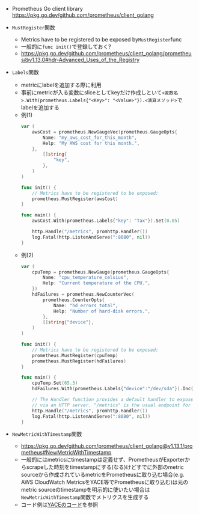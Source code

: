 - Prometheus Go client library
https://pkg.go.dev/github.com/prometheus/client_golang

- `MustRegister`関数
  - Metrics have to be registered to be exposed by`MustRegister`func
  - 一般的に`func init()`で登録しておく? 
  - https://pkg.go.dev/github.com/prometheus/client_golang/prometheus@v1.13.0#hdr-Advanced_Uses_of_the_Registry

- `Labels`関数
  - metricにlabelを追加する際に利用
  - 事前にmetricが入る変数にsliceとしてkeyだけ作成しといて`<変数名>.With(prometheus.Labels{"<Key>": "<Value>"}).<演算メソッド>`でlabelを追加する
  - 例(1)
    ~~~go
    var (
        awsCost = prometheus.NewGaugeVec(prometheus.GaugeOpts{
            Name: "my_aws_cost_for_this_month",
            Help: "My AWS cost for this month.",
        },
            []string{
                "key",
            },
        )
    )

    func init() {
        // Metrics have to be registered to be exposed:
        prometheus.MustRegister(awsCost)
    }

    func main() {
        awsCost.With(prometheus.Labels{"key": "Tax"}).Set(0.05)

        http.Handle("/metrics", promhttp.Handler())
        log.Fatal(http.ListenAndServe(":8080", nil))
    }
    ~~~
  - 例(2)
    ~~~go
    var (
        cpuTemp = prometheus.NewGauge(prometheus.GaugeOpts{
            Name: "cpu_temperature_celsius",
            Help: "Current temperature of the CPU.",
        })
        hdFailures = prometheus.NewCounterVec(
            prometheus.CounterOpts{
                Name: "hd_errors_total",
                Help: "Number of hard-disk errors.",
            },
            []string{"device"},
        )
    )

    func init() {
        // Metrics have to be registered to be exposed:
        prometheus.MustRegister(cpuTemp)
        prometheus.MustRegister(hdFailures)
    }

    func main() {
        cpuTemp.Set(65.3)
        hdFailures.With(prometheus.Labels{"device":"/dev/sda"}).Inc()

        // The Handler function provides a default handler to expose metrics
        // via an HTTP server. "/metrics" is the usual endpoint for that.
        http.Handle("/metrics", promhttp.Handler())
        log.Fatal(http.ListenAndServe(":8080", nil))
    }
    ~~~ 

- `NewMetricWithTimestamp`関数
  - https://pkg.go.dev/github.com/prometheus/client_golang@v1.13.1/prometheus#NewMetricWithTimestamp
  - 一般的にはmetricsにtimestampは定義せず、PrometheusがExporterからscrapeした時刻をtimestampにする(なる)けどすでに外部のmetric sourceから作成されているmetricをPrometheusに取り込む場合(e.g. AWS CloudWatch MetricsをYACE等でPrometheusに取り込む)は元のmetric sourceのtimestampを明示的に使いたい場合は`NewMetricWithTimestamp`関数でメトリクスを生成する
  - コード例は[YACEのコード](https://github.com/nerdswords/yet-another-cloudwatch-exporter/blob/master/pkg/prometheus.go)を参照